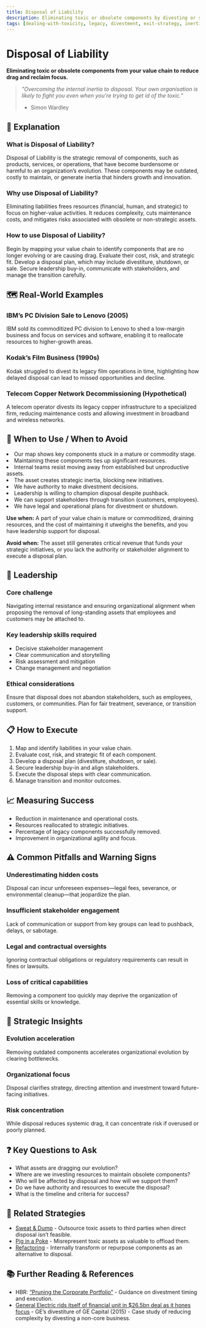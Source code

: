```yaml
---
title: Disposal of Liability
description: Eliminating toxic or obsolete components by divesting or shutting down burdensome assets.
tags: [dealing-with-toxicity, legacy, divestment, exit-strategy, inertia, obsolescence, risk-mitigation]
---
```


# Disposal of Liability

**Eliminating toxic or obsolete components from your value chain to reduce drag and reclaim focus.**

> *"Overcoming the internal inertia to disposal. Your own organisation is likely to fight you even when you're trying to get
id of the toxic."*
>
> - Simon Wardley

## 🤔 **Explanation**

### What is Disposal of Liability?
Disposal of Liability is the strategic removal of components, such as products, services, or operations, that have become
burdensome or harmful to an organization’s evolution. These components may be outdated, costly to maintain, or generate inertia
that hinders growth and innovation.

### Why use Disposal of Liability?
Eliminating liabilities frees resources (financial, human, and strategic) to focus on higher-value activities. It reduces
complexity, cuts maintenance costs, and mitigates risks associated with obsolete or non-strategic assets.

### How to use Disposal of Liability?
Begin by mapping your value chain to identify components that are no longer evolving or are causing drag. Evaluate their cost,
risk, and strategic fit. Develop a disposal plan, which may include divestiture, shutdown, or sale. Secure leadership buy-in,
communicate with stakeholders, and manage the transition carefully.

## 🗺️ **Real-World Examples**

### IBM’s PC Division Sale to Lenovo (2005)
IBM sold its commoditized PC division to Lenovo to shed a low-margin business and focus on services and software, enabling it
to reallocate resources to higher-growth areas.

### Kodak’s Film Business (1990s)
Kodak struggled to divest its legacy film operations in time, highlighting how delayed disposal can lead to missed
opportunities and decline.

### Telecom Copper Network Decommissioning (Hypothetical)
A telecom operator divests its legacy copper infrastructure to a specialized firm, reducing maintenance costs and allowing
investment in broadband and wireless networks.

## 🚦 **When to Use / When to Avoid**

<Assessment strategyName="Disposal of Liability">
  <MapSignals>
    <li>Our map shows key components stuck in a mature or commodity stage.</li>
    <li>Maintaining these components ties up significant resources.</li>
    <li>Internal teams resist moving away from established but unproductive assets.</li>
    <li>The asset creates strategic inertia, blocking new initiatives.</li>
  </MapSignals>
  <Readiness>
    <li>We have authority to make divestment decisions.</li>
    <li>Leadership is willing to champion disposal despite pushback.</li>
    <li>We can support stakeholders through transition (customers, employees).</li>
    <li>We have legal and operational plans for divestment or shutdown.</li>
  </Readiness>
</Assessment>

**Use when:** A part of your value chain is mature or commoditized, draining resources, and the cost of maintaining it
utweighs the benefits, and you have leadership support for disposal.

**Avoid when:** The asset still generates critical revenue that funds your strategic initiatives, or you lack the authority or
stakeholder alignment to execute a disposal plan.

## 🎯 **Leadership**

### Core challenge
Navigating internal resistance and ensuring organizational alignment when proposing the removal of long-standing assets that
employees and customers may be attached to.

### Key leadership skills required
- Decisive stakeholder management
- Clear communication and storytelling
- Risk assessment and mitigation
- Change management and negotiation

### Ethical considerations
Ensure that disposal does not abandon stakeholders, such as employees, customers, or communities. Plan for fair treatment,
severance, or transition support.

## 📋 **How to Execute**

1. Map and identify liabilities in your value chain.
2. Evaluate cost, risk, and strategic fit of each component.
3. Develop a disposal plan (divestiture, shutdown, or sale).
4. Secure leadership buy-in and align stakeholders.
5. Execute the disposal steps with clear communication.
6. Manage transition and monitor outcomes.

## 📈 **Measuring Success**

- Reduction in maintenance and operational costs.
- Resources reallocated to strategic initiatives.
- Percentage of legacy components successfully removed.
- Improvement in organizational agility and focus.

## ⚠️ **Common Pitfalls and Warning Signs**

### Underestimating hidden costs
Disposal can incur unforeseen expenses—legal fees, severance, or environmental cleanup—that jeopardize the plan.

### Insufficient stakeholder engagement
Lack of communication or support from key groups can lead to pushback, delays, or sabotage.

### Legal and contractual oversights
Ignoring contractual obligations or regulatory requirements can result in fines or lawsuits.

### Loss of critical capabilities
Removing a component too quickly may deprive the organization of essential skills or knowledge.

## 🧠 **Strategic Insights**

### Evolution acceleration
Removing outdated components accelerates organizational evolution by clearing bottlenecks.

### Organizational focus
Disposal clarifies strategy, directing attention and investment toward future-facing initiatives.

### Risk concentration
While disposal reduces systemic drag, it can concentrate risk if overused or poorly planned.

## ❓ **Key Questions to Ask**

- What assets are dragging our evolution?
- Where are we investing resources to maintain obsolete components?
- Who will be affected by disposal and how will we support them?
- Do we have authority and resources to execute the disposal?
- What is the timeline and criteria for success?

## 🔀 **Related Strategies**

- [Sweat & Dump](/strategies/dealing-with-toxicity/sweat-and-dump) - Outsource toxic assets to third parties when direct
disposal isn’t feasible.
- [Pig in a Poke](/strategies/dealing-with-toxicity/pig-in-a-poke) - Misrepresent toxic assets as valuable to offload them.
- [Refactoring](/strategies/dealing-with-toxicity/refactoring) - Internally transform or repurpose components as an
alternative to disposal.

## 📚 **Further Reading & References**

- HBR: [“Pruning the Corporate Portfolio”](https://hbr.org/2017/12/case-study-should-a-hotel-giant-eliminate-some-brands-and-refocus) - Guidance on divestment timing and execution.
- [General Electric rids itself of financial unit in $26.5bn deal as it hones focus](https://www.theguardian.com/business/2015/apr/10/general-electric-sell-financial-unit-26-billion-deal) - GE’s divestiture of GE Capital (2015) - Case study of reducing complexity by divesting a non-core business.